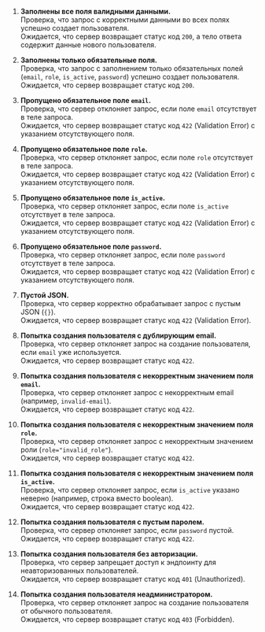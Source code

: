 1. **Заполнены все поля валидными данными.**  
   Проверка, что запрос с корректными данными во всех полях успешно создает пользователя.  
   Ожидается, что сервер возвращает статус код `200`, а тело ответа содержит данные нового пользователя.

2. **Заполнены только обязательные поля.**  
   Проверка, что запрос с заполнением только обязательных полей (`email`, `role`, `is_active`, `password`) успешно создает пользователя.  
   Ожидается, что сервер возвращает статус код `200`.

3. **Пропущено обязательное поле `email`.**  
   Проверка, что сервер отклоняет запрос, если поле `email` отсутствует в теле запроса.  
   Ожидается, что сервер возвращает статус код `422` (Validation Error) с указанием отсутствующего поля.

4. **Пропущено обязательное поле `role`.**  
   Проверка, что сервер отклоняет запрос, если поле `role` отсутствует в теле запроса.  
   Ожидается, что сервер возвращает статус код `422` (Validation Error) с указанием отсутствующего поля.

5. **Пропущено обязательное поле `is_active`.**  
   Проверка, что сервер отклоняет запрос, если поле `is_active` отсутствует в теле запроса.  
   Ожидается, что сервер возвращает статус код `422` (Validation Error) с указанием отсутствующего поля.

6. **Пропущено обязательное поле `password`.**  
   Проверка, что сервер отклоняет запрос, если поле `password` отсутствует в теле запроса.  
   Ожидается, что сервер возвращает статус код `422` (Validation Error) с указанием отсутствующего поля.

7. **Пустой JSON.**  
   Проверка, что сервер корректно обрабатывает запрос с пустым JSON (`{}`).  
   Ожидается, что сервер возвращает статус код `422` (Validation Error).

8. **Попытка создания пользователя с дублирующим email.**  
   Проверка, что сервер отклоняет запрос на создание пользователя, если `email` уже используется.  
   Ожидается, что сервер возвращает статус код `422`.

9. **Попытка создания пользователя с некорректным значением поля `email`.**  
   Проверка, что сервер отклоняет запрос с некорректным email (например, `invalid-email`).  
   Ожидается, что сервер возвращает статус код `422`.

10. **Попытка создания пользователя с некорректным значением поля `role`.**  
    Проверка, что сервер отклоняет запрос с некорректным значением роли (`role="invalid_role"`).  
    Ожидается, что сервер возвращает статус код `422`.

11. **Попытка создания пользователя с некорректным значением поля `is_active`.**  
    Проверка, что сервер отклоняет запрос, если `is_active` указано неверно (например, строка вместо boolean).  
    Ожидается, что сервер возвращает статус код `422`.

12. **Попытка создания пользователя с пустым паролем.**  
    Проверка, что сервер отклоняет запрос, если `password` пустой.  
    Ожидается, что сервер возвращает статус код `422`.

13. **Попытка создания пользователя без авторизации.**  
    Проверка, что сервер запрещает доступ к эндпоинту для неавторизованных пользователей.  
    Ожидается, что сервер возвращает статус код `401` (Unauthorized).

14. **Попытка создания пользователя неадминистратором.**  
    Проверка, что сервер отклоняет запрос на создание пользователя от обычного пользователя.  
    Ожидается, что сервер возвращает статус код `403` (Forbidden).